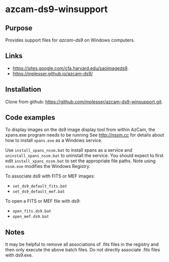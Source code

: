 # azcam-ds9-winsupport

## Purpose

Provides support files for *azcam-ds9* on Windows computers.

## Links

- https://sites.google.com/cfa.harvard.edu/saoimageds9.
- https://mplesser.github.io/azcam-ds9/

## Installation

Clone from github: https://github.com/mplesser/azcam-ds9-winsupport.git.

## Code examples

To display images on the ds9 image display tool from within AzCam, the xpans.exe program needs to be running See http://nssm.cc for details about how to install `xpans.exe` as a Windows service.

Use `install_xpans_nssm.bat` to install xpans as a service and `uninstall_xpans_nssm.bat` to uninstall the service.  You should expect to first edit `install_xpans_nssm.bat` to set the appropriate file paths. Note using `nssm.exe` modifies the Windows Registry.

To associate ds9 with FITS or MEF images:

- `set_ds9_default_fits.bat`
- `set_ds9_default_mef.bat`

To open a FITS or MEF file with ds9:

- `open_fits.ds9.bat`
- `open_mef.ds9.bat`

## Notes
It may be helpful to remove all associations of .fits files in the registry and then only
execute the above batch files.  Do not directly associate .fits files with ds9.exe.